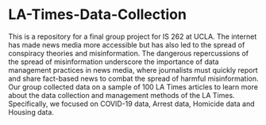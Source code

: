 # LA-Times-Data-Collection
This is a repository for a final group project for IS 262 at UCLA. The internet has made news media more accessible but has also led to the spread of conspiracy theories and misinformation. The dangerous repercussions of the spread of misinformation underscore the importance of data management practices in news media, where journalists must quickly report and share fact-based news to combat the spread of harmful misinformation. Our group collected data on a sample of 100 LA Times articles to learn more about the data collection and management methods of the LA Times. Specifically, we focused on COVID-19 data, Arrest data, Homicide data and Housing data. 
